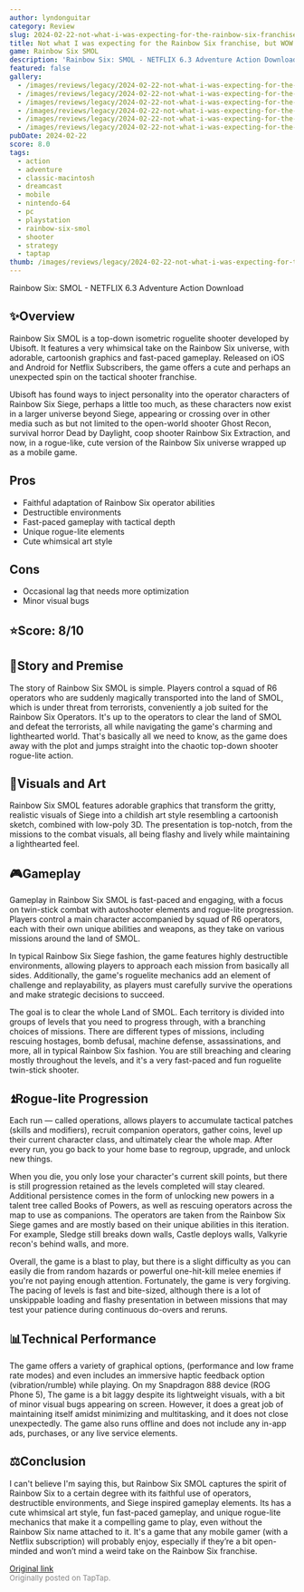 ```yaml
---
author: lyndonguitar
category: Review
slug: 2024-02-22-not-what-i-was-expecting-for-the-rainbow-six-franchise-but-wow-review-rainbow-six-smol
title: Not what I was expecting for the Rainbow Six franchise, but WOW! | Review - Rainbow Six SMOL
game: Rainbow Six SMOL
description: 'Rainbow Six: SMOL - NETFLIX 6.3 Adventure Action Download'
featured: false
gallery:
  - /images/reviews/legacy/2024-02-22-not-what-i-was-expecting-for-the-rainbow-six-franchise-but-wow--review---rainbow-six-smol-0.avif
  - /images/reviews/legacy/2024-02-22-not-what-i-was-expecting-for-the-rainbow-six-franchise-but-wow--review---rainbow-six-smol-1.avif
  - /images/reviews/legacy/2024-02-22-not-what-i-was-expecting-for-the-rainbow-six-franchise-but-wow--review---rainbow-six-smol-2.avif
  - /images/reviews/legacy/2024-02-22-not-what-i-was-expecting-for-the-rainbow-six-franchise-but-wow--review---rainbow-six-smol-3.avif
  - /images/reviews/legacy/2024-02-22-not-what-i-was-expecting-for-the-rainbow-six-franchise-but-wow--review---rainbow-six-smol-4.avif
  - /images/reviews/legacy/2024-02-22-not-what-i-was-expecting-for-the-rainbow-six-franchise-but-wow--review---rainbow-six-smol-5.avif
pubDate: 2024-02-22
score: 8.0
tags:
  - action
  - adventure
  - classic-macintosh
  - dreamcast
  - mobile
  - nintendo-64
  - pc
  - playstation
  - rainbow-six-smol
  - shooter
  - strategy
  - taptap
thumb: /images/reviews/legacy/2024-02-22-not-what-i-was-expecting-for-the-rainbow-six-franchise-but-wow--review---rainbow-six-smol-0.avif
---
```


Rainbow Six: SMOL - NETFLIX
6.3
Adventure
Action
Download


## ✨Overview
Rainbow Six SMOL is a top-down isometric roguelite shooter developed by Ubisoft. It features a very whimsical take on the Rainbow Six universe, with adorable, cartoonish graphics and fast-paced gameplay. Released on iOS and Android for Netflix Subscribers, the game offers a cute and perhaps an unexpected spin on the tactical shooter franchise.

Ubisoft has found ways to inject personality into the operator characters of Rainbow Six Siege, perhaps a little too much, as these characters now exist in a larger universe beyond Siege, appearing or crossing over in other media such as but not limited to the open-world shooter Ghost Recon, survival horror Dead by Daylight, coop shooter Rainbow Six Extraction, and now, in a rogue-like, cute version of the Rainbow Six universe wrapped up as a mobile game.




## Pros
- Faithful adaptation of Rainbow Six operator abilities
- Destructible environments
- Fast-paced gameplay with tactical depth
- Unique rogue-lite elements
- Cute whimsical art style





## Cons
- Occasional lag that needs more optimization
- Minor visual bugs



## ⭐️Score: 8/10


## 📖Story and Premise
The story of Rainbow Six SMOL is simple. Players control a squad of R6 operators who are suddenly magically transported into the land of SMOL, which is under threat from terrorists, conveniently a job suited for the Rainbow Six Operators. It's up to the operators to clear the land of SMOL and defeat the terrorists, all while navigating the game's charming and lighthearted world. That's basically all we need to know, as the game does away with the plot and jumps straight into the chaotic top-down shooter rogue-lite action.


## 🎨Visuals and Art
Rainbow Six SMOL features adorable graphics that transform the gritty, realistic visuals of Siege into a childish art style resembling a cartoonish sketch, combined with low-poly 3D. The presentation is top-notch, from the missions to the combat visuals, all being flashy and lively while maintaining a lighthearted feel.


## 🎮Gameplay
Gameplay in Rainbow Six SMOL is fast-paced and engaging, with a focus on twin-stick combat with autoshooter elements and rogue-lite progression. Players control a main character accompanied by squad of R6 operators, each with their own unique abilities and weapons, as they take on various missions around the land of SMOL.

In typical Rainbow Six Siege fashion, the game features highly destructible environments, allowing players to approach each mission from basically all sides. Additionally, the game's roguelite mechanics add an element of challenge and replayability, as players must carefully survive the operations and make strategic decisions to succeed.

The goal is to clear the whole Land of SMOL. Each territory is divided into groups of levels that you need to progress through, with a branching choices of missions. There are different types of missions, including rescuing hostages, bomb defusal, machine defense, assassinations, and more, all in typical Rainbow Six fashion. You are still breaching and clearing mostly throughout the levels, and it's a very fast-paced and fun roguelite twin-stick shooter.


## ⏫Rogue-lite Progression
Each run — called operations, allows players to accumulate tactical patches (skills and modifiers), recruit companion operators, gather coins, level up their current character class, and ultimately clear the whole map. After every run, you go back to your home base to regroup, upgrade, and unlock new things.

When you die, you only lose your character's current skill points, but there is still progression retained as the levels completed will stay cleared. Additional persistence comes in the form of unlocking new powers in a talent tree called Books of Powers, as well as rescuing operators across the map to use as companions. The operators are taken from the Rainbow Six Siege games and are mostly based on their unique abilities in this iteration. For example, Sledge still breaks down walls, Castle deploys walls, Valkyrie recon's behind walls, and more.

Overall, the game is a blast to play, but there is a slight difficulty as you can easily die from random hazards or powerful one-hit-kill melee enemies if you're not paying enough attention. Fortunately, the game is very forgiving. The pacing of levels is fast and bite-sized, although there is a lot of unskippable loading and flashy presentation in between missions that may test your patience during continuous do-overs and reruns.


## 📊Technical Performance
The game offers a variety of graphical options, (performance and low frame rate modes) and even includes an immersive haptic feedback option (vibration/rumble) while playing. On my Snapdragon 888 device (ROG Phone 5), The game is a bit laggy despite its lightweight visuals, with a bit of minor visual bugs appearing on screen. However, it does a great job of maintaining itself amidst minimizing and multitasking, and it does not close unexpectedly. The game also runs offline and does not include any in-app ads, purchases, or any live service elements.


## ⚖️Conclusion
I can't believe I'm saying this, but Rainbow Six SMOL captures the spirit of Rainbow Six to a certain degree with its faithful use of operators, destructible environments, and Siege inspired gameplay elements. Its has a cute whimsical art style, fun fast-paced gameplay, and unique rogue-lite mechanics that make it a compelling game to play, even without the Rainbow Six name attached to it. It's a game that any mobile gamer (with a Netflix subscription) will probably enjoy, especially if they’re a bit open-minded and won’t mind a weird take on the Rainbow Six franchise.

[Original link](https://www.taptap.io/post/7036330)<br><span style="font-size: 0.95em; color: #888;">Originally posted on TapTap.</span>
